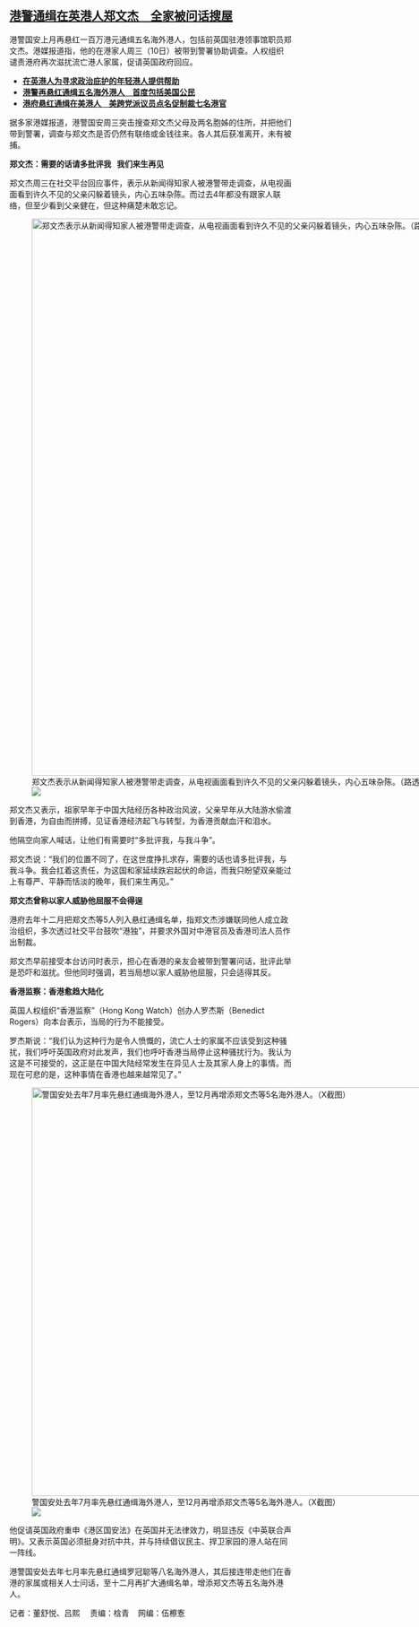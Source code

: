 <!--1704914760000-->
[港警通缉在英港人郑文杰　全家被问话搜屋](https://www.rfa.org/mandarin/yataibaodao/gangtai/al2-01102024141803.html)
------

<p><span style="font-weight: 400;">港警国安上月再悬红一百万港元通缉五名海外港人，包括前英国驻港领事馆职员郑文杰。港媒报道指，他的在港家人周三（10日）被带到警署协助调查。人权组织谴责港府再次滋扰流亡港人家属，促请英国政府回应。</span></p><ul><li><strong><a href="https://www.rfa.org/mandarin/yataibaodao/gangtai/al-12072023123037.html">在英港人为寻求政治庇护的年轻港人提供帮助</a></strong></li><li><strong><a href="https://www.rfa.org/mandarin/yataibaodao/gangtai/al-12142023103501.html">港警再悬红通缉五名海外港人　首度包括美国公民</a></strong></li><li><a href="https://www.rfa.org/mandarin/yataibaodao/junshiwaijiao/al-12212023101520.html"><strong>港府悬红通缉在美港人　美跨党派议员点名促制裁七名港官</strong></a></li></ul><p><span style="font-weight: 400;">据多家港媒报道，港警国安周三突击搜查郑文杰父母及两名胞姊的住所，并把他们带到警署，调查与郑文杰是否仍然有联络或金钱往来。各人其后获准离开，未有被捕。</span></p><p><b>郑文杰：需要的话请多批评我   我们来生再见</b></p><p><span style="font-weight: 400;">郑文杰周三在社交平台回应事件，表示从新闻得知家人被港警带走调查，从电视画面看到许久不见的父亲闪躲着镜头，内心五味杂陈。而过去4年都没有跟家人联络，但至少看到父亲健在，但这种痛楚未敢忘记。</span></p><p><figure class="image-richtext image-inline captioned" style="width:1296px;"><img alt="郑文杰表示从新闻得知家人被港警带走调查，从电视画面看到许久不见的父亲闪躲着镜头，内心五味杂陈。（路透社视频截图）" height="994" src="https://www.rfa.org/mandarin/yataibaodao/gangtai/al2-01102024141803.html/screenshot-94.png/@@images/9c640b92-d498-4b23-b3f5-a0d1e4b9e621.png" title="Screenshot (94).png" width="1296"/><figcaption class="image-caption">郑文杰表示从新闻得知家人被港警带走调查，从电视画面看到许久不见的父亲闪躲着镜头，内心五味杂陈。（路透社视频截图）</figcaption><small></small><div id="zoomattribute"><a data-caption="郑文杰表示从新闻得知家人被港警带走调查，从电视画面看到许久不见的父亲闪躲着镜头，内心五味杂陈。（路透社视频截图）" data-fancybox="" href="https://www.rfa.org/mandarin/yataibaodao/gangtai/al2-01102024141803.html/screenshot-94.png" id="single_image" title="郑文杰表示从新闻得知家人被港警带走调查，从电视画面看到许久不见的父亲闪躲着镜头，内心五味杂陈。（路透社视频截图）"><img src="/++plone++rfa-resources/img/icon-zoom.png"/></a></div></figure></p><p><span style="font-weight: 400;">郑文杰又表示，祖家早年于中国大陆经历各种政治风波，父亲早年从大陆游水偷渡到香港，为自由而拼搏，见证香港经济起飞与转型，为香港贡献血汗和泪水。</span></p><p><span style="font-weight: 400;">他隔空向家人喊话，让他们有需要时“多批评我，与我斗争”。</span></p><p><span style="font-weight: 400;">郑文杰说：“我们的位置不同了，在这世度挣扎求存，需要的话也请多批评我，与我斗争。我会扛着这责任，为这国和家延续跌宕起伏的命运，而我只盼望双亲能过上有尊严、平静而恬淡的晚年，我们来生再见。”</span></p><p><b>郑文杰曾称以家人威胁他屈服不会得逞</b></p><p><span style="font-weight: 400;">港府去年十二月把郑文杰等5人列入悬红通缉名单，指郑文杰涉嫌联同他人成立政治组织，多次透过社交平台鼓吹“港独”，并要求外国对中港官员及香港司法人员作出制裁。</span></p><p><span style="font-weight: 400;">郑文杰早前接受本台访问时表示，担心在香港的亲友会被带到警署问话，批评此举是恐吓和滋扰。但他同时强调，若当局想以家人威胁他屈服，只会适得其反。</span></p><p><b>香港监察：香港愈趋大陆化</b></p><p><span style="font-weight: 400;">英国人权组织“香港监察”（Hong Kong Watch）创办人罗杰斯（Benedict Rogers）向本台表示，当局的行为不能接受。</span></p><p><span style="font-weight: 400;">罗杰斯说：“我们认为这种行为是令人愤慨的，流亡人士的家属不应该受到这种骚扰，我们呼吁英国政府对此发声，我们也呼吁香港当局停止这种骚扰行为。我认为这是不可接受的，这正是在中国大陆经常发生在异见人士及其家人身上的事情。而现在可悲的是，这种事情在香港也越来越常见了。”</span></p><p><figure class="image-richtext image-inline captioned" style="width:1296px;"><img alt="警国安处去年7月率先悬红通缉海外港人，至12月再增添郑文杰等5名海外港人。（X截图）" height="729" src="https://www.rfa.org/mandarin/yataibaodao/gangtai/al2-01102024141803.html/screenshot-93.png/@@images/0d5e8e76-689d-44e0-b752-a9ed44ca03a5.png" title="Screenshot (93).png" width="1296"/><figcaption class="image-caption">警国安处去年7月率先悬红通缉海外港人，至12月再增添郑文杰等5名海外港人。（X截图）</figcaption><small></small><div id="zoomattribute"><a data-caption="警国安处去年7月率先悬红通缉海外港人，至12月再增添郑文杰等5名海外港人。（X截图）" data-fancybox="" href="https://www.rfa.org/mandarin/yataibaodao/gangtai/al2-01102024141803.html/screenshot-93.png" id="single_image" title="警国安处去年7月率先悬红通缉海外港人，至12月再增添郑文杰等5名海外港人。（X截图）"><img src="/++plone++rfa-resources/img/icon-zoom.png"/></a></div></figure></p><p><span style="font-weight: 400;">他促请英国政府重申《港区国安法》在英国并无法律效力，明显违反《中英联合声明》。又表示英国必须挺身对抗中共，并与持续倡议民主、捍卫家园的港人站在同一阵线。</span></p><p><span style="font-weight: 400;">港警国安处去年七月率先悬红通缉罗冠聪等八名海外港人，其后接连带走他们在香港的家属或相关人士问话，至十二月再扩大通缉名单，增添郑文杰等五名海外港人。</span></p><p><span style="font-weight: 400;">记者：董舒悦、吕熙 　责编：梒青    网编：伍檫愙</span></p>

